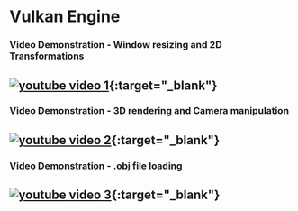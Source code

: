 # Vulkan Engine

### Video Demonstration - Window resizing and 2D Transformations
[![youtube video 1](https://img.youtube.com/vi/SIXM2d1p5HI/0.jpg)](https://www.youtube.com/watch?v=SIXM2d1p5HI){:target="_blank"}
---

### Video Demonstration - 3D rendering and Camera manipulation
[![youtube video 2](https://img.youtube.com/vi/OzKk1uOZ5pk/0.jpg)](https://www.youtube.com/watch?v=OzKk1uOZ5pk){:target="_blank"}
---

### Video Demonstration - .obj file loading
[![youtube video 3](https://img.youtube.com/vi/EzmYNLW8wbI/0.jpg)](https://www.youtube.com/watch?v=EzmYNLW8wbI){:target="_blank"}
---
